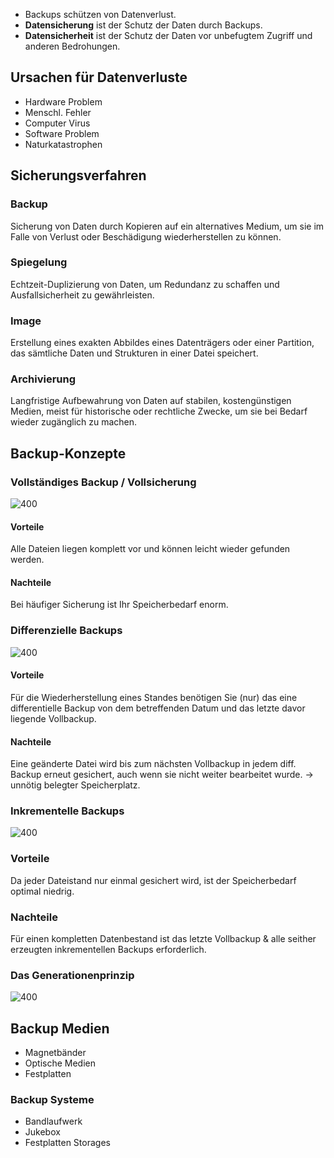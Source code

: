 - Backups schützen von Datenverlust. 
- **Datensicherung** ist der Schutz der Daten durch Backups.
- **Datensicherheit** ist der Schutz der Daten vor unbefugtem Zugriff und anderen Bedrohungen.
## Ursachen für Datenverluste
- Hardware Problem
- Menschl. Fehler
- Computer Virus
- Software Problem
- Naturkatastrophen

## Sicherungsverfahren 

### Backup
Sicherung von Daten durch Kopieren auf ein alternatives Medium, um sie im Falle von Verlust oder Beschädigung wiederherstellen zu können.

### Spiegelung
Echtzeit-Duplizierung von Daten, um Redundanz zu schaffen und Ausfallsicherheit zu gewährleisten.

### Image
Erstellung eines exakten Abbildes eines Datenträgers oder einer Partition, das sämtliche Daten und Strukturen in einer Datei speichert.

### Archivierung
Langfristige Aufbewahrung von Daten auf stabilen, kostengünstigen Medien, meist für historische oder rechtliche Zwecke, um sie bei Bedarf wieder zugänglich zu machen.

## Backup-Konzepte
### Vollständiges Backup / Vollsicherung
![400](Pasted%20image%2020241201214452.png)
#### Vorteile
Alle Dateien liegen komplett vor und können leicht wieder gefunden werden.
#### Nachteile
Bei häufiger Sicherung ist Ihr Speicherbedarf enorm.
### Differenzielle Backups
![400](Pasted%20image%2020241201215738.png)
#### Vorteile
Für die Wiederherstellung eines Standes benötigen Sie (nur) das eine differentielle Backup von dem betreffenden Datum und das letzte davor liegende Vollbackup.
#### Nachteile
Eine geänderte Datei wird bis zum nächsten Vollbackup in jedem diff. Backup erneut gesichert, auch wenn sie nicht weiter bearbeitet wurde. → unnötig belegter Speicherplatz.
### Inkrementelle Backups
![400](Pasted%20image%2020241201220249.png)
### Vorteile
Da jeder Dateistand nur einmal gesichert wird, ist der Speicherbedarf optimal niedrig.
### Nachteile
Für einen kompletten Datenbestand ist das letzte Vollbackup & alle seither erzeugten inkrementellen Backups erforderlich.
### Das Generationenprinzip
![400](Pasted%20image%2020241201220404.png)
## Backup Medien
- Magnetbänder 
- Optische Medien 
- Festplatten
### Backup Systeme
- Bandlaufwerk 
- Jukebox 
- Festplatten Storages